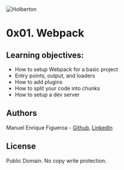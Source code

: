 ![Holberton](https://www.trinityventures.com/uploads/images/portfolio/_270xAUTO_crop_center-center/Holberton-3.png)
# 0x01. Webpack

## Learning objectives:

* How to setup Webpack for a basic project
* Entry points, output, and loaders
* How to add plugins
* How to split your code into chunks
* How to setup a dev server

## Authors
Manuel Enrique Figueroa - [Github](https://github.com/FicusCarica308), [LinkedIn](https://www.linkedin.com/in/manuel-figueroa-292216215)

## License
Public Domain. No copy write protection.
